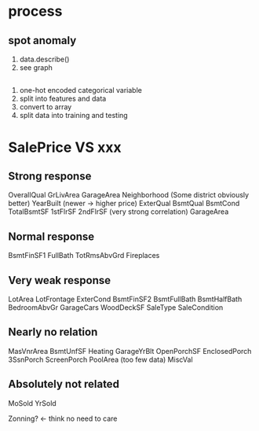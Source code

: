 # process
## spot anomaly
1. data.describe()
2. see graph

##
1. one-hot encoded categorical variable
2. split into features and data
3. convert to array
4. split data into training and testing

# SalePrice VS xxx
## Strong response
OverallQual
GrLivArea
GarageArea
Neighborhood (Some district obviously better)
YearBuilt (newer -> higher price)
ExterQual
BsmtQual
BsmtCond
TotalBsmtSF
1stFlrSF
2ndFlrSF (very strong correlation)
GarageArea

## Normal response
BsmtFinSF1
FullBath
TotRmsAbvGrd
Fireplaces


## Very weak response
LotArea
LotFrontage
ExterCond
BsmtFinSF2
BsmtFullBath
BsmtHalfBath
BedroomAbvGr
GarageCars
WoodDeckSF
SaleType
SaleCondition

## Nearly no relation
MasVnrArea
BsmtUnfSF
Heating
GarageYrBlt
OpenPorchSF
EnclosedPorch
3SsnPorch
ScreenPorch
PoolArea (too few data)
MiscVal

## Absolutely not related
MoSold
YrSold


Zonning? <- think no need to care

